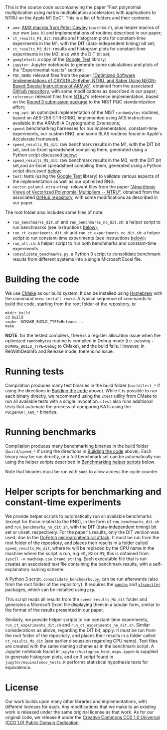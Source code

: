 This is the source code accompanying the paper "Fast polynomial multiplication using matrix multiplication accelerators with applications to NTRU on the Apple M1 SoC". This is a list of folders and their contents:

- `amx`: [AMX macros from Peter Cawley](https://github.com/corsix/amx) (`aarch64.h`), plus helper macros of our own (`amx.h`) and implementations of routines described in our paper;
- `ct_results_M1_dit`: results and histogram plots for constant-time experiments in the M1, with the DIT (data-independent timing) bit set;
- `ct_results_M3_dit`: results and histogram plots for constant-time experiments in the M3, also with the DIT bit set;
- `googletest`: a copy of the [Google Test](https://github.com/google/googletest/) library;
- `jupyter`: Jupyter notebooks to generate some calculations and plots of the "Experimental results" section;
- `PQC_NEON`: relevant files from the paper ["Optimized Software Implementations of CRYSTALS-Kyber, NTRU, and Saber Using NEON-Based Special Instructions of ARMv8"](https://csrc.nist.gov/CSRC/media/Events/third-pqc-standardization-conference/documents/accepted-papers/nguyen-optimized-software-gmu-pqc2021.pdf), obtained from the associated [GitHub repository](https://github.com/GMUCERG/PQC_NEON), with some modifications as described in our paper;
- `reference`: relevant files from [NTRU](https://ntru.org)'s reference implementation, based on the [Round 3 submission package](https://ntru.org/release/NIST-PQ-Submission-NTRU-20201016.tar.gz) to the NIST PQC standardization effort;
- `rng_opt`: an optimized implementation of the NIST `randombytes` routines, based on AES-256 CTR-DRBG, implemented using AES instructions available in the ARMv8-A Cryptographic Extensions;
- `speed`: benchmarking harnesses for our implementation, constant-time experiments, our custom RNG, and some BLAS routines found in Apple's Accelerate framework.
- `speed_results_M1_dit`: raw benchmark results in the M1, with the DIT bit set, and an Excel spreadsheet compiling them, generated using a Python script discussed [below](#Helper-scripts-for-benchmarking-and-constant-time-experiments);
- `speed_results_M3_dit`: raw benchmark results in the M3, with the DIT bit set,and an Excel spreadsheet compiling them, generated using a Python script discussed [below](#Helper-scripts-for-benchmarking-and-constant-time-experiments);
- `test`: tests (using the [Google Test](https://github.com/google/googletest/) library) to validate various aspects of the implementation as well as our optimized RNG;
- `vector-polymul-ntru-ntrup`: relevant files from the paper ["Algorithmic Views of Vectorized Polynomial Multipliers -- NTRU"](https://eprint.iacr.org/2023/1637), obtained from the associated [GitHub repository](https://github.com/vector-polymul-ntru-ntrup/NTRU), with some modifications as described in our paper.

The root folder also includes some files of note:

- `run_benchmarks_dit.sh` and `run_benchmarks_no_dit.sh`: a helper script to run benchmarks (see instructions [below](#Helper-scripts-for-benchmarking-and-constant-time-experiments));
- `run_ct_experiments_dit.sh` and `run_ct_experiments_no_dit.sh`: a helper script to run constant-time experiments (see instructions [below](#Helper-scripts-for-benchmarking-and-constant-time-experiments));
- `run_all.sh`: a helper script to run both benchmarks and constant-time experiments.
- `consolidate_benchmarks.py`: a Python 3 script to consolidate benchmark results from different systems into a single Microsoft Excel file.

# Building the code

We use [CMake](https://cmake.org) as our build system. It can be installed using [Homebrew](https://brew.sh) with the command `brew install cmake`. A typical sequence of commands to build the code, starting from the root folder of the repository, is:

```
mkdir build
cd build
cmake -DCMAKE_BUILD_TYPE=Release ..
make
```

**NOTE**: for the tested compilers, there is a register allocation issue when the optimized `randombytes` routine is compiled in Debug mode (i.e. passing `-DCMAKE_BUILD_TYPE=Debug` to CMake), and the build fails. However, in RelWithDebInfo and Release mode, there is no issue.

# Running tests

Compilation produces many test binaries in the build folder (`build/test_*` if using the directions in [Building the code](#building-the-code) above). While it is possible to run each binary directly, we recommend using the `ctest` utility from CMake to run all available tests with a single invocation. `ctest` also runs additional tests that automate the process of comparing KATs using the `PQCgenKAT_kem_*` binaries.

# Running benchmarks

Compilation produces many benchmarking binaries in the build folder (`build/speed_*` if using the directions in [Building the code](#building-the-code) above). Each binary may be run directly, or a full benchmark set can be automatically run using the helper scripts described in [Benchmarking helper scripts](#benchmarking-helper-scripts) below.

Note that binaries must be run with `sudo` to allow access the cycle counter.

# Helper scripts for benchmarking and constant-time experiments

We provide helper scripts to automatically run all available benchmarks (except for those related to the RNG), in the form of `run_benchmarks_dit.sh` and `run_benchmarks_no_dit.sh`, with the DIT (data-independent timing) bit set or unset, respectively. For the paper's results, only the DIT version was used, due to the [GoFetch microarchitectural attack](https://gofetch.fail). It must be run from the root folder of the repository, and places their results in a folder called `speed_results_Mx_dit`, where `Mx` will be replaced by the CPU name in the machine where the script is run, e.g. `M1`, `M2` or `M3`; this is obtained from `sysctl -n machdep.cpu.brand_string`. Each executable file that is run creates an associated text file containing the benchmark results, with a self-explanatory naming scheme.

A Python 3 script, `consolidate_benchmarks.py`, can be run afterwards (also from the root folder of the repository). It requires the [`pandas`](https://pandas.pydata.org) and [`xlsxwriter`](https://pypi.org/project/XlsxWriter/) packages, which can be installed using `pip`.

This script reads all results from the `speed_results_Mx_dit` folder and generates a Microsoft Excel file displaying them in a tabular form, similar to the format of the results presented in our paper.

Similarly, we provide helper scripts to run constant-time experiments, `run_ct_experiments_dit.sh` and `run_ct_experiments_no_dit.sh`. Similar considerations as above, regarding the DIT bit, apply. It must be run from the root folder of the repository, and places their results in a folder called `ct_results_Mx_dit` (see earlier discussion regarding CPU name). Text files are created with the same naming scheme as in the benchmark script. A Jupyter notebook found in `jupyter/histogram_heat_maps.ipynb` is supplied to generate histogram plots, and an R script found in `jupyter/equivalence_tests.R` performs statistical hypothesis tests for equivalence.

# License

Our work builds upon many other libraries and implementations, with different licenses for each. Any modifications that we make to an existing work is released under the same original license as that work. As for our original code, we release it under the [Creative Commons CC0 1.0 Universal (CC0 1.0)
Public Domain Dedication](https://creativecommons.org/publicdomain/zero/1.0/).
